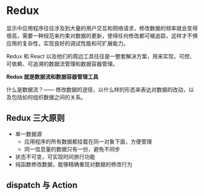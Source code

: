 # Redux

显示中应用程序往往涉及到大量的用户交互和网络请求，修改数据的频率就会变得很高，需要一种规范来约束对数据的更新，使得任何修改都可被追踪，这样才不惧应用的复杂性，实现良好的调试性能和可扩展能力。

Redux 和 React 以及他们的周边工具往往是一整套解决方案，用来实现，可控、可依赖、可追溯的数据流管理和数据容器管理。

**Redux 就是数据流和数据容器管理工具**

什么是数据流？—— 修改数据的途径，以什么样的形态来表达对数据的改动，以及包括如何组织数据之间的关系。

## Redux 三大原则

- 单一数据源
  - 应用程序的所有数据都挂载在同一对象下面，方便管理
  - 同一信息量的数据只有一份，避免不同步
- 状态不可变，可实现时间旅行功能
- 纯函数修改数据，能够精确重现对数据的修改行为

## dispatch 与 Action